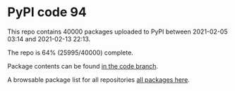 # PyPI code 94

This repo contains 40000 packages uploaded to PyPI between 
2021-02-05 03:14 and 2021-02-13 22:13.

The repo is 64% (25995/40000) complete.

Package contents can be found [in the code branch](https://github.com/pypi-data/pypi-mirror-94/tree/code/packages).

A browsable package list for all repositories [all packages here](https://pypi-data.github.io/website/repositories/pypi-mirror-94).


